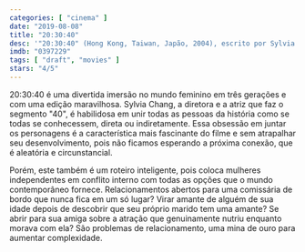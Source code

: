 ```yaml
---
categories: [ "cinema" ]
date: "2019-08-08"
title: "20:30:40"
desc: '"20:30:40" (Hong Kong, Taiwan, Japão, 2004), escrito por Sylvia Chang e Goo-Bi GC, dirigido por Sylvia Chang, com Sylvia Chang, Rene Liu e Angelica Lee.'
imdb: "0397229"
tags: [ "draft", "movies" ]
stars: "4/5"
---
```

20:30:40 é uma divertida imersão no mundo feminino em três gerações e com uma edição maravilhosa. Sylvia Chang, a diretora e a atriz que faz o segmento "40", é habilidosa em unir todas as pessoas da história como se todas se conhecessem, direta ou indiretamente. Essa obsessão em juntar os personagens é a característica mais fascinante do filme e sem atrapalhar seu desenvolvimento, pois não ficamos esperando a próxima conexão, que é aleatória e circunstancial.

Porém, este também é um roteiro inteligente, pois coloca mulheres independentes em conflito interno com todas as opções que o mundo contemporâneo fornece. Relacionamentos abertos para uma comissária de bordo que nunca fica em um só lugar? Virar amante de alguém de sua idade depois de descobrir que seu próprio marido tem uma amante? Se abrir para sua amiga sobre a atração que genuinamente nutriu enquanto morava com ela? São problemas de relacionamento, uma mina de ouro para aumentar complexidade.
